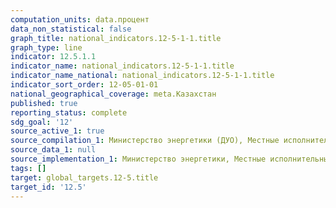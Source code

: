```yaml
---
computation_units: data.процент
data_non_statistical: false
graph_title: national_indicators.12-5-1-1.title
graph_type: line
indicator: 12.5.1.1
indicator_name: national_indicators.12-5-1-1.title
indicator_name_national: national_indicators.12-5-1-1.title
indicator_sort_order: 12-05-01-01
national_geographical_coverage: meta.Казахстан
published: true
reporting_status: complete
sdg_goal: '12'
source_active_1: true
source_compilation_1: Министерство энергетики (ДУО), Местные исполнительные органы
source_data_1: null
source_implementation_1: Министерство энергетики, Местные исполнительные органы
tags: []
target: global_targets.12-5.title
target_id: '12.5'
---
```

